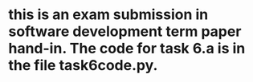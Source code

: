 # this is an exam submission in software development term paper hand-in. The code for task 6.a is in the file task6code.py.
